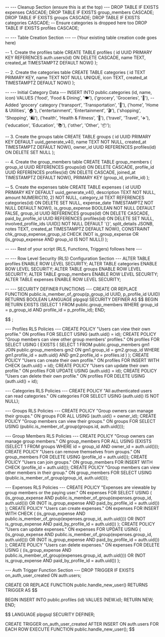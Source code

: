 -- --- Cleanup Section (ensure this is at the top) ---
DROP TABLE IF EXISTS expenses CASCADE;
DROP TABLE IF EXISTS group_members CASCADE;
DROP TABLE IF EXISTS groups CASCADE;
DROP TABLE IF EXISTS categories CASCADE; -- Ensure categories is dropped here too
DROP TABLE IF EXISTS profiles CASCADE;

-- --- Table Creation Section ---
-- (Your existing table creation code goes here)

-- 1. Create the profiles table
CREATE TABLE profiles (
id UUID PRIMARY KEY REFERENCES auth.users(id) ON DELETE CASCADE,
name TEXT,
created_at TIMESTAMPTZ DEFAULT NOW()
);

-- 2. Create the categories table
CREATE TABLE categories (
id TEXT PRIMARY KEY,
name TEXT NOT NULL UNIQUE,
icon TEXT,
created_at TIMESTAMPTZ DEFAULT NOW()
);

-- --- Initial Category Data ---
INSERT INTO public.categories (id, name, icon) VALUES
('food', 'Food & Dining', '🍽️'),
('grocery', 'Groceries', '🛒'), -- Added 'grocery' category
('transport', 'Transportation', '🚗'),
('home', 'Home & Utilities', '🏠'),
('entertainment', 'Entertainment', '🎬'),
('shopping', 'Shopping', '🛍️'),
('health', 'Health & Fitness', '🏥'),
('travel', 'Travel', '✈️'),
('education', 'Education', '📚'),
('other', 'Other', '📦');

-- 3. Create the groups table
CREATE TABLE groups (
id UUID PRIMARY KEY DEFAULT uuid_generate_v4(),
name TEXT NOT NULL,
created_at TIMESTAMPTZ DEFAULT NOW(),
owner_id UUID REFERENCES profiles(id) ON DELETE SET NULL
);

-- 4. Create the group_members table
CREATE TABLE group_members (
group_id UUID REFERENCES groups(id) ON DELETE CASCADE,
profile_id UUID REFERENCES profiles(id) ON DELETE CASCADE,
joined_at TIMESTAMPTZ DEFAULT NOW(),
PRIMARY KEY (group_id, profile_id)
);

-- 5. Create the expenses table
CREATE TABLE expenses (
id UUID PRIMARY KEY DEFAULT uuid_generate_v4(),
description TEXT NOT NULL,
amount NUMERIC(10, 2) NOT NULL,
category_id TEXT REFERENCES categories(id) ON DELETE SET NULL,
expense_date TIMESTAMPTZ NOT NULL DEFAULT NOW(),
is_group_expense BOOLEAN NOT NULL DEFAULT FALSE,
group_id UUID REFERENCES groups(id) ON DELETE CASCADE,
paid_by_profile_id UUID REFERENCES profiles(id) ON DELETE SET NULL,
involved_profile_ids UUID[] NOT NULL DEFAULT '{}',
split_details JSONB,
notes TEXT,
created_at TIMESTAMPTZ DEFAULT NOW(),
CONSTRAINT chk_group_expense_group_id CHECK (NOT is_group_expense OR (is_group_expense AND group_id IS NOT NULL))
);

-- --- Rest of your script (RLS, Functions, Triggers) follows here ---

-- --- Row Level Security (RLS) Configuration Section ---
ALTER TABLE profiles ENABLE ROW LEVEL SECURITY;
ALTER TABLE categories ENABLE ROW LEVEL SECURITY;
ALTER TABLE groups ENABLE ROW LEVEL SECURITY;
ALTER TABLE group_members ENABLE ROW LEVEL SECURITY;
ALTER TABLE expenses ENABLE ROW LEVEL SECURITY;

-- --- SECURITY DEFINER FUNCTIONS ---
CREATE OR REPLACE FUNCTION public.is_member_of_group(p_group_id UUID, p_profile_id UUID)
RETURNS BOOLEAN
LANGUAGE plpgsql
SECURITY DEFINER
AS $$
BEGIN
RETURN EXISTS (SELECT 1 FROM public.group_members WHERE group_id = p_group_id AND profile_id = p_profile_id);
END;

$$
;

--- Profiles RLS Policies ---
CREATE POLICY "Users can view their own profile." ON profiles FOR SELECT USING (auth.uid() = id);
CREATE POLICY "Group members can view other group members' profiles." ON profiles FOR SELECT USING (
  EXISTS (
    SELECT 1 FROM public.group_members gm1
    JOIN public.group_members gm2 ON gm1.group_id = gm2.group_id
    WHERE gm1.profile_id = auth.uid()
    AND gm2.profile_id = profiles.id
  )
);
CREATE POLICY "Users can create their own profile." ON profiles FOR INSERT WITH CHECK (auth.uid() = id);
CREATE POLICY "Users can update their own profile." ON profiles FOR UPDATE USING (auth.uid() = id);
CREATE POLICY "Users can delete their own profile." ON profiles FOR DELETE USING (auth.uid() = id);

--- Categories RLS Policies ---
CREATE POLICY "All authenticated users can read categories." ON categories FOR SELECT USING (auth.uid() IS NOT NULL);

--- Groups RLS Policies ---
CREATE POLICY "Group owners can manage their groups." ON groups FOR ALL USING (auth.uid() = owner_id);
CREATE POLICY "Group members can view their groups." ON groups FOR SELECT USING (public.is_member_of_group(groups.id, auth.uid()));

--- Group Members RLS Policies ---
CREATE POLICY "Group owners can manage group members." ON group_members FOR ALL USING (EXISTS (SELECT 1 FROM groups WHERE id = group_id AND owner_id = auth.uid()));
CREATE POLICY "Users can remove themselves from groups." ON group_members FOR DELETE USING (profile_id = auth.uid());
CREATE POLICY "Users can join groups." ON group_members FOR INSERT WITH CHECK (profile_id = auth.uid());
CREATE POLICY "Group members can view other members in their group." ON group_members FOR SELECT USING (public.is_member_of_group(group_id, auth.uid()));

--- Expenses RLS Policies ---
CREATE POLICY "Expenses are viewable by group members or the paying user." ON expenses FOR SELECT USING (
    (is_group_expense AND public.is_member_of_group(expenses.group_id, auth.uid())) OR
    (NOT is_group_expense AND paid_by_profile_id = auth.uid())
);
CREATE POLICY "Users can create expenses." ON expenses FOR INSERT WITH CHECK (
    (is_group_expense AND public.is_member_of_group(expenses.group_id, auth.uid())) OR
    (NOT is_group_expense AND paid_by_profile_id = auth.uid())
);
CREATE POLICY "Users can update expenses." ON expenses FOR UPDATE USING (
    (is_group_expense AND public.is_member_of_group(expenses.group_id, auth.uid())) OR
    (NOT is_group_expense AND paid_by_profile_id = auth.uid())
);
CREATE POLICY "Users can delete expenses." ON expenses FOR DELETE USING (
    (is_group_expense AND public.is_member_of_group(expenses.group_id, auth.uid())) OR
    (NOT is_group_expense AND paid_by_profile_id = auth.uid())
);

--- Auth Trigger Function Section ---
DROP TRIGGER IF EXISTS on_auth_user_created ON auth.users;

CREATE OR REPLACE FUNCTION public.handle_new_user()
RETURNS TRIGGER AS
$$

BEGIN
INSERT INTO public.profiles (id)
VALUES (NEW.id);
RETURN NEW;
END;

$$
LANGUAGE plpgsql SECURITY DEFINER;

CREATE TRIGGER on_auth_user_created
  AFTER INSERT ON auth.users
  FOR EACH ROW EXECUTE FUNCTION public.handle_new_user();
$$
